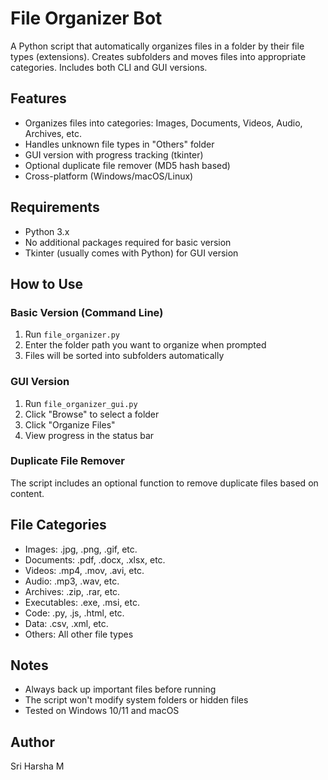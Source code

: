 # File Organizer Bot

A Python script that automatically organizes files in a folder by their file types (extensions). 
Creates subfolders and moves files into appropriate categories. Includes both CLI and GUI versions.

## Features
- Organizes files into categories: Images, Documents, Videos, Audio, Archives, etc.
- Handles unknown file types in "Others" folder
- GUI version with progress tracking (tkinter)
- Optional duplicate file remover (MD5 hash based)
- Cross-platform (Windows/macOS/Linux)

## Requirements
- Python 3.x
- No additional packages required for basic version
- Tkinter (usually comes with Python) for GUI version

## How to Use

### Basic Version (Command Line)
1. Run `file_organizer.py`
2. Enter the folder path you want to organize when prompted
3. Files will be sorted into subfolders automatically

### GUI Version
1. Run `file_organizer_gui.py`
2. Click "Browse" to select a folder
3. Click "Organize Files"
4. View progress in the status bar

### Duplicate File Remover
The script includes an optional function to remove duplicate files based on content.

## File Categories
- Images: .jpg, .png, .gif, etc.
- Documents: .pdf, .docx, .xlsx, etc.
- Videos: .mp4, .mov, .avi, etc.
- Audio: .mp3, .wav, etc.
- Archives: .zip, .rar, etc.
- Executables: .exe, .msi, etc.
- Code: .py, .js, .html, etc.
- Data: .csv, .xml, etc.
- Others: All other file types

## Notes
- Always back up important files before running
- The script won't modify system folders or hidden files
- Tested on Windows 10/11 and macOS

## Author
Sri Harsha M

